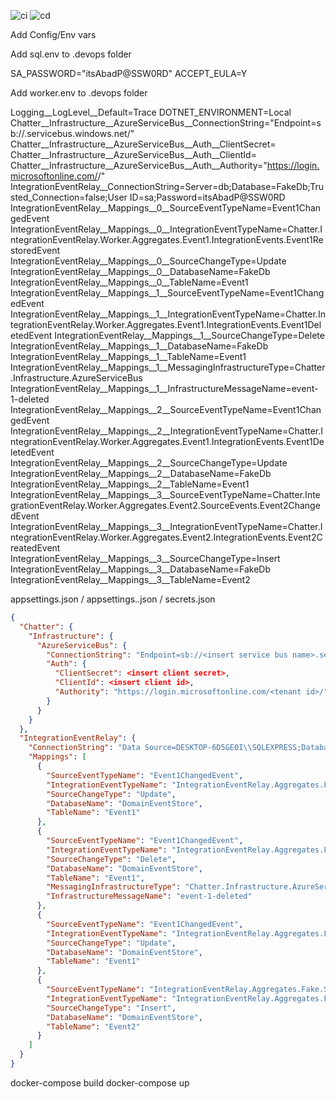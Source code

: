 
![ci](https://github.com/brenpike/Chatter.IntegrationEventRelay/actions/workflows/ci.yml/badge.svg)
![cd](https://github.com/brenpike/Chatter.IntegrationEventRelay/actions/workflows/ci.yml/badge.svg)

Add Config/Env vars

Add sql.env to .devops folder

SA_PASSWORD="itsAbadP@SSW0RD"
ACCEPT_EULA=Y

Add worker.env to .devops folder

Logging__LogLevel__Default=Trace
DOTNET_ENVIRONMENT=Local
Chatter__Infrastructure__AzureServiceBus__ConnectionString="Endpoint=sb://<insert service bus name>.servicebus.windows.net/"
Chatter__Infrastructure__AzureServiceBus__Auth__ClientSecret=<insert client secret>
Chatter__Infrastructure__AzureServiceBus__Auth__ClientId=<insert client id>
Chatter__Infrastructure__AzureServiceBus__Auth__Authority="https://login.microsoftonline.com/<tenant id>/"
IntegrationEventRelay__ConnectionString=Server=db;Database=FakeDb;Trusted_Connection=false;User ID=sa;Password=itsAbadP@SSW0RD
IntegrationEventRelay__Mappings__0__SourceEventTypeName=Event1ChangedEvent
IntegrationEventRelay__Mappings__0__IntegrationEventTypeName=Chatter.IntegrationEventRelay.Worker.Aggregates.Event1.IntegrationEvents.Event1RestoredEvent
IntegrationEventRelay__Mappings__0__SourceChangeType=Update
IntegrationEventRelay__Mappings__0__DatabaseName=FakeDb
IntegrationEventRelay__Mappings__0__TableName=Event1
IntegrationEventRelay__Mappings__1__SourceEventTypeName=Event1ChangedEvent
IntegrationEventRelay__Mappings__1__IntegrationEventTypeName=Chatter.IntegrationEventRelay.Worker.Aggregates.Event1.IntegrationEvents.Event1DeletedEvent
IntegrationEventRelay__Mappings__1__SourceChangeType=Delete
IntegrationEventRelay__Mappings__1__DatabaseName=FakeDb
IntegrationEventRelay__Mappings__1__TableName=Event1
IntegrationEventRelay__Mappings__1__MessagingInfrastructureType=Chatter.Infrastructure.AzureServiceBus
IntegrationEventRelay__Mappings__1__InfrastructureMessageName=event-1-deleted
IntegrationEventRelay__Mappings__2__SourceEventTypeName=Event1ChangedEvent
IntegrationEventRelay__Mappings__2__IntegrationEventTypeName=Chatter.IntegrationEventRelay.Worker.Aggregates.Event1.IntegrationEvents.Event1DeletedEvent
IntegrationEventRelay__Mappings__2__SourceChangeType=Update
IntegrationEventRelay__Mappings__2__DatabaseName=FakeDb
IntegrationEventRelay__Mappings__2__TableName=Event1
IntegrationEventRelay__Mappings__3__SourceEventTypeName=Chatter.IntegrationEventRelay.Worker.Aggregates.Event2.SourceEvents.Event2ChangedEvent
IntegrationEventRelay__Mappings__3__IntegrationEventTypeName=Chatter.IntegrationEventRelay.Worker.Aggregates.Event2.IntegrationEvents.Event2CreatedEvent
IntegrationEventRelay__Mappings__3__SourceChangeType=Insert
IntegrationEventRelay__Mappings__3__DatabaseName=FakeDb
IntegrationEventRelay__Mappings__3__TableName=Event2

appsettings.json / appsettings.<env>.json / secrets.json

``` json
{
  "Chatter": {
    "Infrastructure": {
      "AzureServiceBus": {
        "ConnectionString": "Endpoint=sb://<insert service bus name>.servicebus.windows.net/",
        "Auth": {
          "ClientSecret": <insert client secret>,
          "ClientId": <insert client id>,
          "Authority": "https://login.microsoftonline.com/<tenant id>/"
        }
      }
    }
  },
  "IntegrationEventRelay": {
    "ConnectionString": "Data Source=DESKTOP-6D5GE0I\\SQLEXPRESS;Database=DomainEventStore;Integrated Security=True;Connect Timeout=30;Encrypt=False;TrustServerCertificate=False;ApplicationIntent=ReadWrite;MultiSubnetFailover=False",
    "Mappings": [
      {
        "SourceEventTypeName": "Event1ChangedEvent",
        "IntegrationEventTypeName": "IntegrationEventRelay.Aggregates.Fake.IntegrationEvents.Event1RestoredEvent",
        "SourceChangeType": "Update",
        "DatabaseName": "DomainEventStore",
        "TableName": "Event1"
      },
      {
        "SourceEventTypeName": "Event1ChangedEvent",
        "IntegrationEventTypeName": "IntegrationEventRelay.Aggregates.Fake.IntegrationEvents.Event1DeletedEvent",
        "SourceChangeType": "Delete",
        "DatabaseName": "DomainEventStore",
        "TableName": "Event1",
        "MessagingInfrastructureType": "Chatter.Infrastructure.AzureServiceBus",
        "InfrastructureMessageName": "event-1-deleted"
      },
      {
        "SourceEventTypeName": "Event1ChangedEvent",
        "IntegrationEventTypeName": "IntegrationEventRelay.Aggregates.Fake.IntegrationEvents.Event1DeletedEvent",
        "SourceChangeType": "Update",
        "DatabaseName": "DomainEventStore",
        "TableName": "Event1"
      },
      {
        "SourceEventTypeName": "IntegrationEventRelay.Aggregates.Fake.SourceEvents.Event2ChangedEvent",
        "IntegrationEventTypeName": "IntegrationEventRelay.Aggregates.Fake.IntegrationEvents.Event2CreatedEvent",
        "SourceChangeType": "Insert",
        "DatabaseName": "DomainEventStore",
        "TableName": "Event2"
      }
    ]
  }
}
```


docker-compose build
docker-compose up

